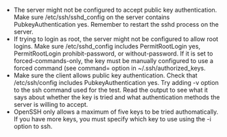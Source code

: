
* The server might not be configured to accept public key authentication. Make sure /etc/ssh/sshd_config on the server contains PubkeyAuthentication yes. Remember to restart the sshd process on the server.
* If trying to login as root, the server might not be configured to allow root logins. Make sure /etc/sshd_config includes PermitRootLogin yes, PermitRootLogin prohibit-password, or without-password. If it is set to forced-commands-only, the key must be manually configured to use a forced command (see command= option in ~/.ssh/authorized_keys.
* Make sure the client allows public key authentication. Check that /etc/ssh/config includes PubkeyAuthentication yes.
Try adding -v option to the ssh command used for the test. Read the output to see what it says about whether the key is tried and what authentication methods the server is willing to accept.
* OpenSSH only allows a maximum of five keys to be tried authomatically. If you have more keys, you must specify which key to use using the -i option to ssh.
